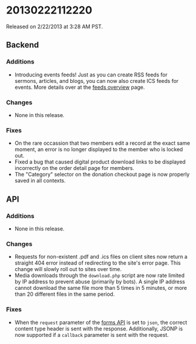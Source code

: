 20130222112220
==============

Released on 2/22/2013 at 3:28 AM PST.

## Backend

### Additions

*   Introducing events feeds! Just as you can create RSS feeds for sermons,
    articles, and blogs, you can now also create ICS feeds for events. More
    details over at the [feeds overview](http://developers.monkcms.com/article/feeds-overview/)
    page.

### Changes

*   None in this release.

### Fixes

*   On the rare occassion that two members edit a record at the exact same
    moment, an error is no longer displayed to the member who is locked out.
*   Fixed a bug that caused digital product download links to be displayed
    incorrectly on the order detail page for members.
*   The "Category" selector on the donation checkout page is now properly saved
    in all contexts.

## API

### Additions

*   None in this release.

### Changes

*   Requests for non-existent .pdf and .ics files on client sites now return a
    straight 404 error instead of redirecting to the site's error page. This
    change will slowly roll out to sites over time.
*   Media downloads through the `download.php` script are now rate limited by
    IP address to prevent abuse (primarily by bots). A single IP address cannot
    download the same file more than 5 times in 5 minutes, or more than 20
    different files in the same period.

### Fixes

*   When the `request` parameter of the [forms API](http://developers.monkcms.com/article/forms-overview/)
    is set to `json`, the correct content type header is sent with the response.
    Additionally, JSONP is now supported if a `callback` parameter is sent with
    the request.

